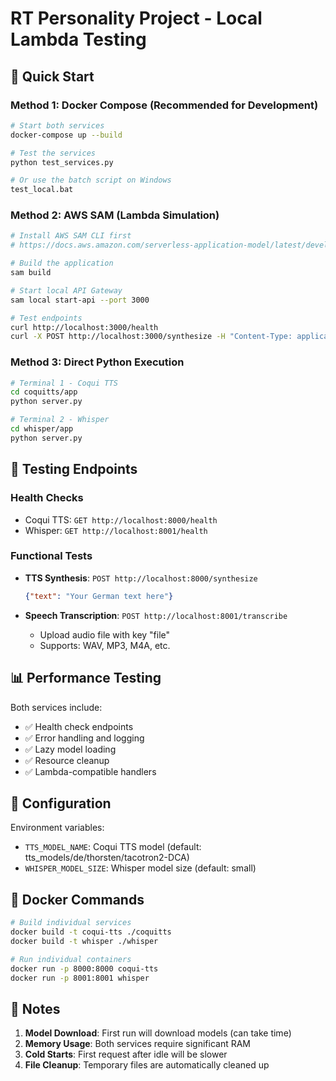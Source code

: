 # RT Personality Project - Local Lambda Testing

## 🚀 Quick Start

### Method 1: Docker Compose (Recommended for Development)
```bash
# Start both services
docker-compose up --build

# Test the services
python test_services.py

# Or use the batch script on Windows
test_local.bat
```

### Method 2: AWS SAM (Lambda Simulation)
```bash
# Install AWS SAM CLI first
# https://docs.aws.amazon.com/serverless-application-model/latest/developerguide/install-sam-cli.html

# Build the application
sam build

# Start local API Gateway
sam local start-api --port 3000

# Test endpoints
curl http://localhost:3000/health
curl -X POST http://localhost:3000/synthesize -H "Content-Type: application/json" -d '{"text":"Hello World"}'
```

### Method 3: Direct Python Execution
```bash
# Terminal 1 - Coqui TTS
cd coquitts/app
python server.py

# Terminal 2 - Whisper
cd whisper/app
python server.py
```

## 🧪 Testing Endpoints

### Health Checks
- Coqui TTS: `GET http://localhost:8000/health`
- Whisper: `GET http://localhost:8001/health`

### Functional Tests
- **TTS Synthesis**: `POST http://localhost:8000/synthesize`
  ```json
  {"text": "Your German text here"}
  ```

- **Speech Transcription**: `POST http://localhost:8001/transcribe`
  - Upload audio file with key "file"
  - Supports: WAV, MP3, M4A, etc.

## 📊 Performance Testing

Both services include:
- ✅ Health check endpoints
- ✅ Error handling and logging
- ✅ Lazy model loading
- ✅ Resource cleanup
- ✅ Lambda-compatible handlers

## 🔧 Configuration

Environment variables:
- `TTS_MODEL_NAME`: Coqui TTS model (default: tts_models/de/thorsten/tacotron2-DCA)
- `WHISPER_MODEL_SIZE`: Whisper model size (default: small)

## 🐳 Docker Commands

```bash
# Build individual services
docker build -t coqui-tts ./coquitts
docker build -t whisper ./whisper

# Run individual containers
docker run -p 8000:8000 coqui-tts
docker run -p 8001:8001 whisper
```

## 📝 Notes

1. **Model Download**: First run will download models (can take time)
2. **Memory Usage**: Both services require significant RAM
3. **Cold Starts**: First request after idle will be slower
4. **File Cleanup**: Temporary files are automatically cleaned up